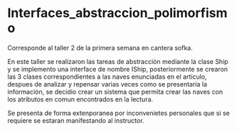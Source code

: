 # Interfaces_abstraccion_polimorfismo
Corresponde al taller 2 de la primera semana en cantera sofka.

En este taller se realizaron las tareas de abstracción mediante la clase Ship y se implemento una interface de nombre IShip, posteriormente se crearon las 3 clases correspondientes a las naves enunciadas en el articulo, despues de analizar y repensar varias veces como se presentaria la información, se decidio crear un sistema que permita crear las naves con los atributos en comun encontrados en la lectura.

Se presenta de forma extenporanea por inconvenietes personales que si se requiere se estaran manifestando al instructor.
